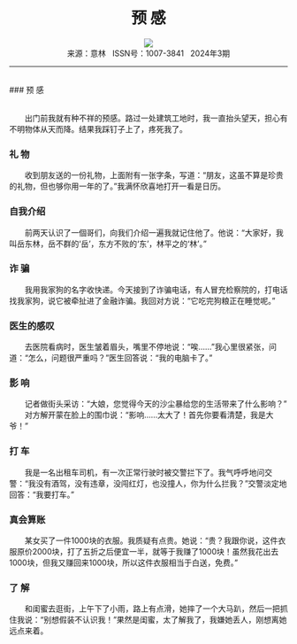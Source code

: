 # <center>预 感</center>

<div align=center><img src="http://fslib.vip.qikan.cn/img.ashx?key=%d7%f7%d5%df%a3%ba"></div>

<center>来源：意林   ISSN号：1007-3841   2024年3期</center>

* * *

<br>### 预 感

  
<br>　　出门前我就有种不祥的预感。路过一处建筑工地时，我一直抬头望天，担心有不明物体从天而降。结果我踩钉子上了，疼死我了。

### 礼 物

  
　　收到朋友送的一份礼物，上面附有一张字条，写道：“朋友，这虽不算是珍贵的礼物，但也够你用一年的了。”我满怀欣喜地打开一看是日历。

### 自我介绍

  
　　前两天认识了一個哥们，向我们介绍一遍我就记住他了。他说：“大家好，我叫岳东林，岳不群的‘岳’，东方不败的‘东’，林平之的‘林’。”

### 诈 骗

  
　　我用我家狗的名字收快递。今天接到了诈骗电话，有人冒充检察院的，打电话找我家狗，说它被牵扯进了金融诈骗。我回对方说：“它吃完狗粮正在睡觉呢。”

### 医生的感叹

  
　　去医院看病时，医生皱着眉头，嘴里不停地说：“唉……”我心里很紧张，问道：“怎么，问题很严重吗？”医生回答说：“我的电脑卡了。”

### 影 响

  
　　记者做街头采访：“大娘，您觉得今天的沙尘暴给您的生活带来了什么影响？”  
　　对方解开蒙在脸上的围巾说：“影响……太大了！首先你要看清楚，我是大爷！”

### 打 车

  
　　我是一名出租车司机，有一次正常行驶时被交警拦下了。我气呼呼地问交警：“我没有酒驾，没有违章，没闯红灯，也没撞人，你为什么拦我？”交警淡定地回答：“我要打车。”

### 真会算账

  
　　某女买了一件1000块的衣服。我质疑有点贵。她说：“贵？我跟你说，这件衣服原价2000块，打了五折之后便宜一半，就等于我赚了1000块！虽然我花出去1000块，但我又赚回来1000块，所以这件衣服相当于白送，免费。”

### 了 解

  
　　和闺蜜去逛街，上午下了小雨，路上有点滑，她摔了一个大马趴，然后一把抓住我说：“别想假装不认识我！”果然是闺蜜，太了解我了，我嫌她丢人，刚想离她远点来着。
